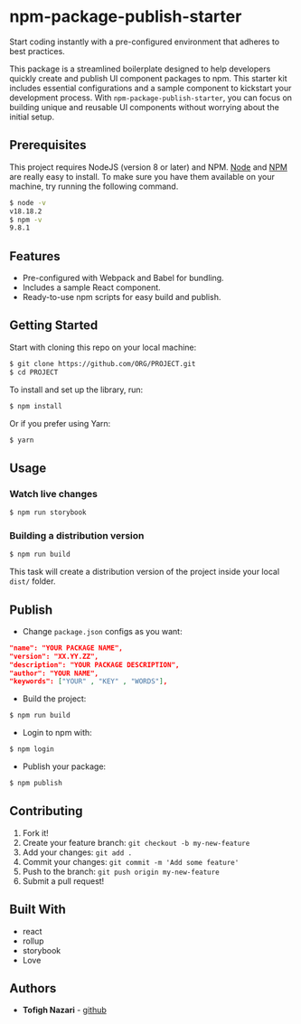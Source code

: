 # npm-package-publish-starter

Start coding instantly with a pre-configured environment that adheres to best practices.

This package is a streamlined boilerplate designed to help developers quickly create and publish UI component packages to npm. This starter kit includes essential configurations and a sample component to kickstart your development process. With `npm-package-publish-starter`, you can focus on building unique and reusable UI components without worrying about the initial setup.

## Prerequisites

This project requires NodeJS (version 8 or later) and NPM.
[Node](http://nodejs.org/) and [NPM](https://npmjs.org/) are really easy to install.
To make sure you have them available on your machine,
try running the following command.

```sh
$ node -v
v18.18.2
$ npm -v
9.8.1
```

## Features

- Pre-configured with Webpack and Babel for bundling.
- Includes a sample React component.
- Ready-to-use npm scripts for easy build and publish.

## Getting Started

Start with cloning this repo on your local machine:

```sh
$ git clone https://github.com/ORG/PROJECT.git
$ cd PROJECT
```

To install and set up the library, run:

```sh
$ npm install
```

Or if you prefer using Yarn:

```sh
$ yarn
```

## Usage

### Watch live changes

```sh
$ npm run storybook
```

### Building a distribution version

```sh
$ npm run build
```

This task will create a distribution version of the project
inside your local `dist/` folder.

## Publish

- Change `package.json` configs as you want:

```json
"name": "YOUR PACKAGE NAME",
"version": "XX.YY.ZZ",
"description": "YOUR PACKAGE DESCRIPTION",
"author": "YOUR NAME",
"keywords": ["YOUR" , "KEY" , "WORDS"],
```

- Build the project:

```sh
$ npm run build
```

- Login to npm with:

```sh
$ npm login
```

- Publish your package:

```sh
$ npm publish
```

## Contributing

1.  Fork it!
2.  Create your feature branch: `git checkout -b my-new-feature`
3.  Add your changes: `git add .`
4.  Commit your changes: `git commit -m 'Add some feature'`
5.  Push to the branch: `git push origin my-new-feature`
6.  Submit a pull request!

## Built With

- react
- rollup
- storybook
- Love

## Authors

- **Tofigh Nazari** - [github](https://github.com/towfigh)
